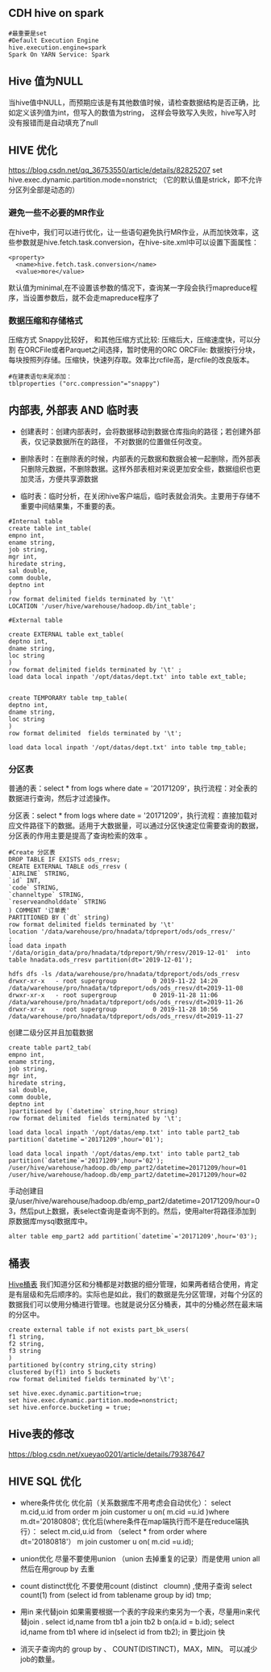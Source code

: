 ## CDH hive on spark
```
#最重要是set
#Default Execution Engine
hive.execution.engine=spark
Spark On YARN Service: Spark

```

## Hive 值为NULL
当hive值中NULL，而预期应该是有其他数值时候，请检查数据结构是否正确，比如定义该列值为int，但写入的数值为string， 这样会导致写入失败，hive写入时没有报错而是自动填充了null

## HIVE 优化
https://blog.csdn.net/qq_36753550/article/details/82825207
set hive.exec.dynamic.partition.mode=nonstrict; （它的默认值是strick，即不允许分区列全部是动态的）

### 避免一些不必要的MR作业
在hive中，我们可以进行优化，让一些语句避免执行MR作业，从而加快效率，这些参数就是hive.fetch.task.conversion，在hive-site.xml中可以设置下面属性：
```
<property>
  <name>hive.fetch.task.conversion</name>
  <value>more</value>
```
默认值为minimal,在不设置该参数的情况下，查询某一字段会执行mapreduce程序，当设置参数后，就不会走mapreduce程序了

###  数据压缩和存储格式
压缩方式 Snappy比较好， 和其他压缩方式比较: 压缩后大，压缩速度快，可以分割
在ORCFile或者Parquet之间选择，暂时使用的ORC
ORCFile: 数据按行分块，每块按照列存储。压缩快，快速列存取。效率比rcfile高，是rcfile的改良版本。
```
#在建表语句末尾添加：
tblproperties ("orc.compression"="snappy")
```
## 内部表, 外部表 AND 临时表
* 创建表时：创建内部表时，会将数据移动到数据仓库指向的路径；若创建外部表，仅记录数据所在的路径， 不对数据的位置做任何改变。

* 删除表时：在删除表的时候，内部表的元数据和数据会被一起删除，而外部表只删除元数据，不删除数据。这样外部表相对来说更加安全些，数据组织也更加灵活，方便共享源数据

* 临时表：临时分析，在关闭hive客户端后，临时表就会消失。主要用于存储不重要中间结果集，不重要的表。
 

```
#Internal table
create table int_table(
empno int,
ename string,
job string,
mgr int,
hiredate string,
sal double,
comm double,
deptno int
)
row format delimited fields terminated by '\t' 
LOCATION '/user/hive/warehouse/hadoop.db/int_table';

#External table

create EXTERNAL table ext_table(
deptno int,
dname string,
loc string
)
row format delimited fields terminated by '\t' ;
load data local inpath '/opt/datas/dept.txt' into table ext_table;


create TEMPORARY table tmp_table(  
deptno int,  
dname string,
loc string
)
row format delimited  fields terminated by '\t';
 
load data local inpath '/opt/datas/dept.txt' into table tmp_table;

```


### 分区表

普通的表：select * from logs where date = '20171209'，执行流程：对全表的数据进行查询，然后才过滤操作。

分区表：select * from logs where date = '20171209'，执行流程：直接加载对应文件路径下的数据。适用于大数据量，可以通过分区快速定位需要查询的数据，分区表的作用主要是提高了查询检索的效率 。

```
#Create 分区表
DROP TABLE IF EXISTS ods_rresv;
CREATE EXTERNAL TABLE ods_rresv (
`AIRLINE` STRING,
`id` INT,
`code` STRING,
`channeltype` STRING,
`reserveandholddate` STRING
) COMMENT '订单表'
PARTITIONED BY (`dt` string)
row format delimited fields terminated by '\t'
location '/data/warehouse/pro/hnadata/tdpreport/ods/ods_rresv/'
;
load data inpath '/data/origin_data/pro/hnadata/tdpreport/9h/rresv/2019-12-01'  into table hnadata.ods_rresv partition(dt='2019-12-01');

hdfs dfs -ls /data/warehouse/pro/hnadata/tdpreport/ods/ods_rresv
drwxr-xr-x   - root supergroup          0 2019-11-22 14:20 /data/warehouse/pro/hnadata/tdpreport/ods/ods_rresv/dt=2019-11-08
drwxr-xr-x   - root supergroup          0 2019-11-28 11:06 /data/warehouse/pro/hnadata/tdpreport/ods/ods_rresv/dt=2019-11-26
drwxr-xr-x   - root supergroup          0 2019-11-28 10:56 /data/warehouse/pro/hnadata/tdpreport/ods/ods_rresv/dt=2019-11-27

```

创建二级分区并且加载数据
```
create table part2_tab(  
empno int,  
ename string,
job string,  
mgr int,
hiredate string,  
sal double,  
comm double,  
deptno int
)partitioned by (`datetime` string,hour string)
row format delimited  fields terminated by '\t';
 
load data local inpath '/opt/datas/emp.txt' into table part2_tab partition(`datetime`='20171209',hour='01');
 
load data local inpath '/opt/datas/emp.txt' into table part2_tab partition(`datetime`='20171209',hour='02');
/user/hive/warehouse/hadoop.db/emp_part2/datetime=20171209/hour=01
/user/hive/warehouse/hadoop.db/emp_part2/datetime=20171209/hour=02
```

手动创建目录/user/hive/warehouse/hadoop.db/emp_part2/datetime=20171209/hour=03，然后put上数据，表select查询是查询不到的。然后，使用alter将路径添加到原数据库mysql数据库中。
```
alter table emp_part2 add partition(`datetime`='20171209',hour='03');
```


## 桶表

[Hive桶表](https://www.jianshu.com/p/50b662e57d40)
我们知道分区和分桶都是对数据的细分管理，如果两者结合使用，肯定是有层级和先后顺序的。实际也是如此，我们的数据是先分区管理，对每个分区的数据我们可以使用分桶进行管理。也就是说分区分桶表，其中的分桶必然在最末端的分区中。

```
create external table if not exists part_bk_users(
f1 string,
f2 string,
f3 string
)
partitioned by(contry string,city string)
clustered by(f1) into 5 buckets
row format delimited fields terminated by'\t';
```

```
set hive.exec.dynamic.partition=true;
set hive.exec.dynamic.partition.mode=nonstrict;
set hive.enforce.bucketing = true;
```

## Hive表的修改
https://blog.csdn.net/xueyao0201/article/details/79387647

## HIVE SQL 优化
* where条件优化
优化前（关系数据库不用考虑会自动优化）：
select m.cid,u.id from order m join customer u on( m.cid =u.id )where m.dt='20180808';
优化后(where条件在map端执行而不是在reduce端执行）：
select m.cid,u.id from （select * from order where dt='20180818'） m join customer u on( m.cid =u.id);

* union优化
尽量不要使用union （union 去掉重复的记录）而是使用 union all 然后在用group by 去重

* count distinct优化
不要使用count (distinct   cloumn) ,使用子查询
select count(1) from (select id from tablename group by id) tmp;
 
* 用in 来代替join
如果需要根据一个表的字段来约束另为一个表，尽量用in来代替join .
select id,name from tb1  a join tb2 b on(a.id = b.id);
 select id,name from tb1 where id in(select id from tb2); in 要比join 快

* 消灭子查询内的 group by 、 COUNT(DISTINCT)，MAX，MIN。 可以减少job的数量。

